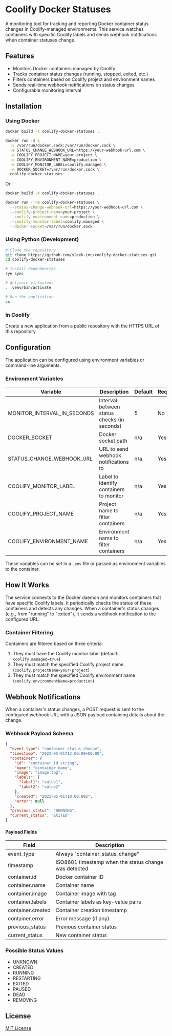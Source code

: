# Coolify Docker Statuses

A monitoring tool for tracking and reporting Docker container status changes in Coolify-managed environments. This 
service watches containers with specific Coolify labels and sends webhook notifications when container statuses change.

## Features

- Monitors Docker containers managed by Coolify
- Tracks container status changes (running, stopped, exited, etc.)
- Filters containers based on Coolify project and environment names
- Sends real-time webhook notifications on status changes
- Configurable monitoring interval

## Installation

### Using Docker

```bash
docker build -t coolify-docker-statuses .

docker run -d \
  -v /var/run/docker.sock:/var/run/docker.sock \
  -e STATUS_CHANGE_WEBHOOK_URL=https://your-webhook-url.com \
  -e COOLIFY_PROJECT_NAME=your-project \
  -e COOLIFY_ENVIRONMENT_NAME=production \
  -e COOLIFY_MONITOR_LABEL=coolify.managed \
  -e DOCKER_SOCKET=/var/run/docker.sock \
  coolify-docker-statuses
```

Or

```bash
docker build -t coolify-docker-statuses .

docker run --rm coolify-docker-statuses \
  --status-change-webhook-url=https://your-webhook-url.com \
  --coolify-project-name=your-project \
  --coolify-environment-name=production \
  --coolify-monitor-label=coolify.managed \
  --docker-socket=/var/run/docker.sock
```

### Using Python (Development)

```bash
# Clone the repository
git clone https://github.com/sleek-inc/coolify-docker-statuses.git
cd coolify-docker-statuses

# Install dependencies
rye sync

# Activate virtualenv
. .venv/bin/activate

# Run the application
cs
```

### In Coolify

Create a new application from a public repository with the HTTPS URL of this repository.

## Configuration

The application can be configured using environment variables or command-line arguments.

### Environment Variables

| Variable                    | Description                                    | Default | Required |
|-----------------------------|------------------------------------------------|---------|----------|
| MONITOR_INTERVAL_IN_SECONDS | Interval between status checks (in seconds)    | 5       | No       |
| DOCKER_SOCKET               | Docker socket path                             | n/a     | Yes      |
| STATUS_CHANGE_WEBHOOK_URL   | URL to send webhook notifications to           | n/a     | Yes      |
| COOLIFY_MONITOR_LABEL       | Label to identify containers to monitor        | n/a     | Yes      |
| COOLIFY_PROJECT_NAME        | Project name to filter containers              | n/a     | Yes      |
| COOLIFY_ENVIRONMENT_NAME    | Environment name to filter containers          | n/a     | Yes      |

These variables can be set in a `.env` file or passed as environment variables to the container.

## How It Works

The service connects to the Docker daemon and monitors containers that have specific Coolify labels. It periodically 
checks the status of these containers and detects any changes. When a container's status changes (e.g., from "running" 
to "exited"), it sends a webhook notification to the configured URL.

### Container Filtering

Containers are filtered based on three criteria:
1. They must have the Coolify monitor label (default: `coolify.managed=true`)
2. They must match the specified Coolify project name (`coolify.projectName=your-project`)
3. They must match the specified Coolify environment name (`coolify.environmentName=production`)

## Webhook Notifications

When a container's status changes, a POST request is sent to the configured webhook URL with a JSON payload containing 
details about the change.

### Webhook Payload Schema

```json
{
  "event_type": "container_status_change",
  "timestamp": "2023-05-01T12:00:00+00:00",
  "container": {
    "id": "container_id_string",
    "name": "container_name",
    "image": "image:tag",
    "labels": {
      "label1": "value1",
      "label2": "value2"
    },
    "created": "2023-05-01T10:00:00Z",
    "error": null
  },
  "previous_status": "RUNNING",
  "current_status": "EXITED"
}
```

#### Payload Fields

| Field            | Description                                           |
|------------------|-------------------------------------------------------|
| event_type       | Always "container_status_change"                      |
| timestamp        | ISO8601 timestamp when the status change was detected |
| container.id     | Docker container ID                                   |
| container.name   | Container name                                        |
| container.image  | Container image with tag                              |
| container.labels | Container labels as key-value pairs                   |
| container.created| Container creation timestamp                          |
| container.error  | Error message (if any)                                |
| previous_status  | Previous container status                             |
| current_status   | New container status                                  |

### Possible Status Values

- UNKNOWN
- CREATED
- RUNNING
- RESTARTING
- EXITED
- PAUSED
- DEAD
- REMOVING

## License

[MIT License](LICENSE)
